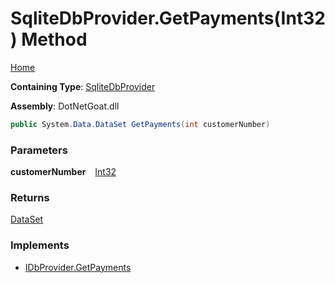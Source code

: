 # SqliteDbProvider\.GetPayments\(Int32\) Method

[Home](../../../../../../../README.md)

**Containing Type**: [SqliteDbProvider](../README.md)

**Assembly**: DotNetGoat\.dll

```csharp
public System.Data.DataSet GetPayments(int customerNumber)
```

### Parameters

**customerNumber** &ensp; [Int32](https://docs.microsoft.com/en-us/dotnet/api/system.int32)

### Returns

[DataSet](https://docs.microsoft.com/en-us/dotnet/api/system.data.dataset)

### Implements

* [IDbProvider.GetPayments](../../IDbProvider/GetPayments/README.md)
